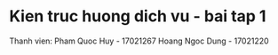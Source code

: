 # Kien truc huong dich vu - bai tap 1
Thanh vien:
Pham Quoc Huy - 17021267
Hoang Ngoc Dung - 17021220
